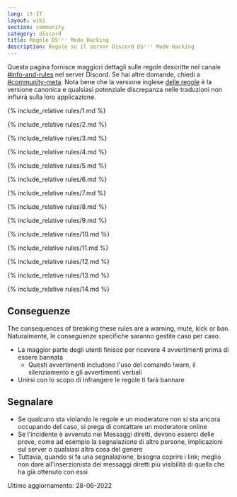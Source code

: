 ```yaml
---
lang: it-IT
layout: wiki
section: community
category: discord
title: Regole DS⁽ⁱ⁾ Mode Hacking
description: Regole su il server Discord DS⁽ⁱ⁾ Mode Hacking
---
```


Questa pagina fornisce maggiori dettagli sulle regole descritte nel canale [#info-and-rules](https://discord.com/channels/283769550611152897/626620520330428436) nel server Discord. Se hai altre domande, chiedi a [#community-meta](https://discord.com/channels/283769550611152897/715651368391671919). Nota bene che la versione inglese [delle regole](/community/discord-rules) è la versione canonica e qualsiasi potenziale discrepanza nelle traduzioni non influirà sulla loro applicazione.

{% include_relative rules/1.md %}

{% include_relative rules/2.md %}

{% include_relative rules/3.md %}

{% include_relative rules/4.md %}

{% include_relative rules/5.md %}

{% include_relative rules/6.md %}

{% include_relative rules/7.md %}

{% include_relative rules/8.md %}

{% include_relative rules/9.md %}

{% include_relative rules/10.md %}

{% include_relative rules/11.md %}

{% include_relative rules/12.md %}

{% include_relative rules/13.md %}

{% include_relative rules/14.md %}

## Conseguenze

The consequences of breaking these rules are a warning, mute, kick or ban. Naturalmente, le conseguenze specifiche saranno gestite caso per caso.
- La maggior parte degli utenti finisce per ricevere 4 avvertimenti prima di essere bannata
   - Questi avvertimenti includono l'uso del comando !warn, il silenziamento e gli avvertimenti verbali
- Unirsi con lo scopo di infrangere le regole ti farà bannare

## Segnalare

- Se qualcuno sta violando le regole e un moderatore non si sta ancora occupando del caso, si prega di contattare un moderatore online
- Se l'incidente è avvenuto nei Messaggi diretti, devono esserci delle prove, come ad esempio la segnalazione di altre persone, implicazioni sul server o qualsiasi altra cosa del genere
- Tuttavia, quando si fa una segnalazione, bisogna coprire i link; meglio non dare all'inserzionista dei messaggi diretti più visibilità di quella che ha già ottenuto con essi


Ultimo aggiornamento: 28-06-2022
